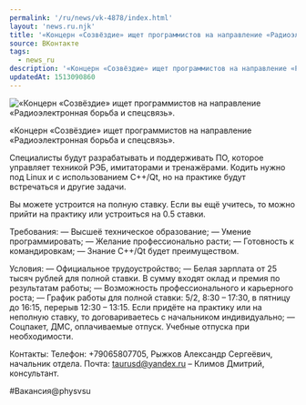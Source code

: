 ```yaml
---
permalink: '/ru/news/vk-4878/index.html'
layout: 'news.ru.njk'
title: '«Концерн «Созвёздие» ищет программистов на направление «Радиоэлектронная борьба и спецсвязь». '
source: ВКонтакте
tags:
  - news_ru
description: '«Концерн «Созвёздие» ищет программистов на направление «Радиоэлектронная борьба и спецсвязь».'
updatedAt: 1513090860
---
```

![«Концерн «Созвёздие» ищет программистов на направление «Радиоэлектронная борьба и спецсвязь».](https://sun9-29.userapi.com/impf/c840628/v840628693/32e59/Xhq2q8V_e50.jpg?size=900x600&quality=96&proxy=1&sign=f669bcc951267fd58147b2177b65f095&c_uniq_tag=o30AawY1mti2FQ0k-ios0-yl5UhW1lHMCjxR5CuIrjA&type=album)

«Концерн «Созвёздие» ищет программистов на направление «Радиоэлектронная борьба и спецсвязь».

Специалисты будут разрабатывать и поддерживать ПО, которое управляет техникой РЭБ, имитаторами и тренажёрами. Кодить нужно под Linux и с использованием С++/Qt, но на практике будут встречаться и другие задачи.

Вы можете устроится на полную ставку. Если вы ещё учитесь, то можно прийти на практику или устроиться на 0.5 ставки.

Требования:
— Высшеё техническое образование;
— Умение программировать;
— Желание профессионально расти;
— Готовность к командировкам;
— Знание С++/Qt будет преимуществом.

Условия:
— Официальное трудоустройство;
— Белая зарплата от 25 тысяч рублей для полной ставки. В сумму входят оклад и премия по результатам работы;
— Возможность профессионального и карьерного роста;
— График работы для полной ставки: 5/2, 8:30 – 17:30, в пятницу до 16:15, перерыв 12:30 – 13:15. Если придёте на практику или на неполную ставку, то договариваетесь с начальником индивидуально;
— Соцпакет, ДМС, оплачиваемые отпуск. Учебные отпуска при необходимости.

Контакты:
Телефон: +79065807705, Рыжков Александр Сергеёвич, начальник отдела.
Почта: taurusd@yandex.ru – Климов Дмитрий, консультант.

#Вакансия@physvsu
